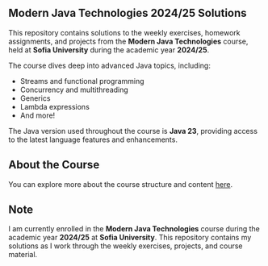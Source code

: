 ## Modern Java Technologies 2024/25 Solutions

This repository contains solutions to the weekly exercises, homework assignments, and projects from the **Modern Java Technologies** course, held at **Sofia University** during the academic year **2024/25**.

The course dives deep into advanced Java topics, including:
- Streams and functional programming
- Concurrency and multithreading
- Generics
- Lambda expressions
- And more!

The Java version used throughout the course is **Java 23**, providing access to the latest language features and enhancements.

## About the Course

You can explore more about the course structure and content [here](https://github.com/fmi/java-course/tree/master).

## Note

I am currently enrolled in the **Modern Java Technologies** course during the academic year **2024/25** at **Sofia University**. This repository contains my solutions as I work through the weekly exercises, projects, and course material.
